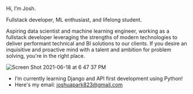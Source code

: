 Hi, I’m Josh.

Fullstack developer, ML enthusiast, and lifelong student.

Aspiring data scientist and machine learning engineer, working as a fullstack developer leveraging the strengths of 
modern technologies to deliver performant technical and BI solutions to our clients.
If you desire an inquisitive and proactive mind with a talent and ambition for problem solving, you're in the right place.

![Screen Shot 2021-06-18 at 6 47 37 PM](https://user-images.githubusercontent.com/34934629/122622752-b9a8fa00-d067-11eb-9bbe-9302a631284f.png)


- I’m currently learning Django and API first development using Python!
- Here's my email: joshuapark823@gmail.com
